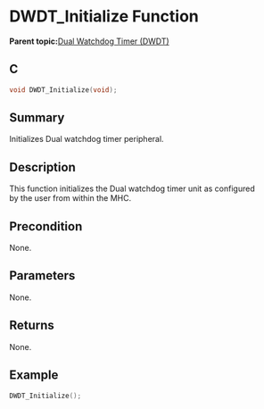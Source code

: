 # DWDT\_Initialize Function

**Parent topic:**[Dual Watchdog Timer \(DWDT\)](GUID-A1DD4B6F-25A6-404C-828C-396AB3D1C637.md)

## C

```c
void DWDT_Initialize(void);
```

## Summary

Initializes Dual watchdog timer peripheral.

## Description

This function initializes the Dual watchdog timer unit as configured<br />by the user from within the MHC.

## Precondition

None.

## Parameters

None.

## Returns

None.

## Example

```c
DWDT_Initialize();
```

